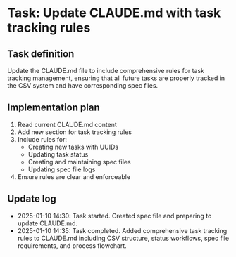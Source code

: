 # Task: Update CLAUDE.md with task tracking rules

## Task definition
Update the CLAUDE.md file to include comprehensive rules for task tracking management, ensuring that all future tasks are properly tracked in the CSV system and have corresponding spec files.

## Implementation plan
1. Read current CLAUDE.md content
2. Add new section for task tracking rules
3. Include rules for:
   - Creating new tasks with UUIDs
   - Updating task status
   - Creating and maintaining spec files
   - Updating spec file logs
4. Ensure rules are clear and enforceable

## Update log
- 2025-01-10 14:30: Task started. Created spec file and preparing to update CLAUDE.md.
- 2025-01-10 14:35: Task completed. Added comprehensive task tracking rules to CLAUDE.md including CSV structure, status workflows, spec file requirements, and process flowchart.
